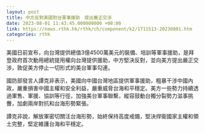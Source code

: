```yaml
---
layout: post
title: 中方反對美國對台軍事援助　提出嚴正交涉
date: 2023-08-01 11:43:45.000000000 +08:00
link: https://news.rthk.hk/rthk/ch/component/k2/1711513-20230801.htm
categories: rthk
---
```


美國日前宣布，向台灣提供總值3億4500萬美元的裝備、培訓等軍事援助，是拜登政府首次動用總統提用權向台灣提供援助，中方堅決反對，並向美方提出嚴正交涉，敦促美方停止一切形式的美台軍事勾連。

國防部發言人譚克非表示，美國向中國台灣地區提供軍事援助，粗暴干涉中國內政，嚴重損害中國主權和安全利益，嚴重威脅台海和平穩定。美方一些勢力持續透過軍售、軍援、協訓等行徑，加強美台軍事聯繫，縱容鼓動台獨分裂勢力滋事挑釁，加劇兩岸對抗和台海形勢緊張。

譚克非說，解放軍密切關注台海形勢，始終保持高度戒備，堅決捍衛國家主權和領土完整，堅定維護台海和平穩定。
